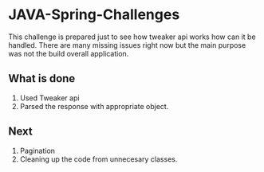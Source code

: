 # JAVA-Spring-Challenges

This challenge is prepared just to see how tweaker api works how can it be handled. There are many missing issues right now but the main purpose was not the build overall application.
 
 What is done 
 ------------
1. Used Tweaker api </br>
2. Parsed the response with appropriate object.

Next
----
1. Pagination
2. Cleaning up the code from unnecesary classes.
